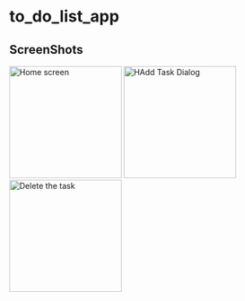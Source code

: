 # to_do_list_app

## ScreenShots

<img src="https://github.com/user-attachments/assets/518215a9-b953-439c-bb47-e35b944f0b17" width="200" alt="Home screen"/>
<img src="https://github.com/user-attachments/assets/aab7518e-d9cc-4f03-9887-a2627598ce87" width="200" alt="HAdd Task Dialog"/>
<img src="https://github.com/user-attachments/assets/b3abda2f-6bea-4d6d-82b6-7d5d43867669" width="200" alt="Delete the task"/>


